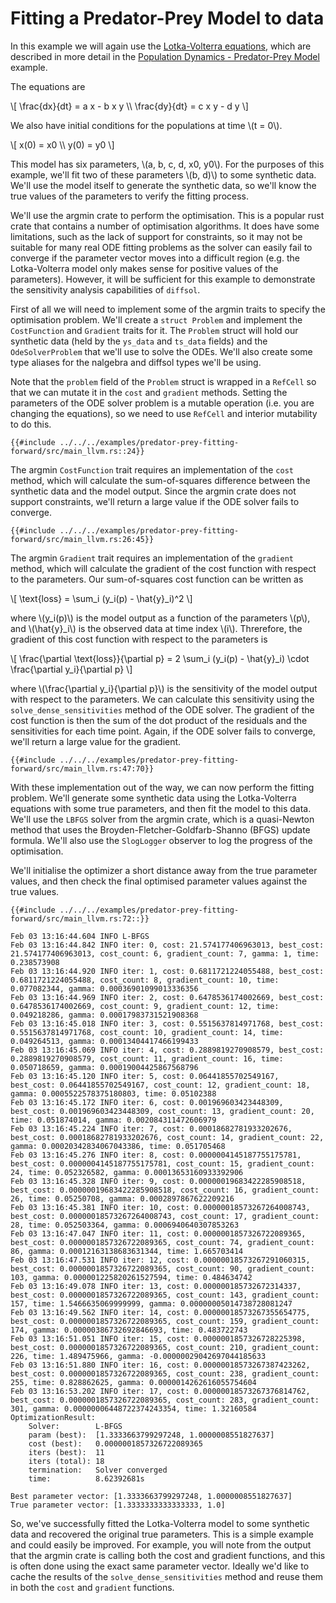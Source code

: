 # Fitting a Predator-Prey Model to data

In this example we will again use the [Lotka-Volterra equations](https://en.wikipedia.org/wiki/Lotka%E2%80%93Volterra_equations), which are described in more detail in the [Population Dynamics - Predator-Prey Model](./population_dynamics.md) example.

The equations are

\\[
\frac{dx}{dt} = a x - b x y \\\\
\frac{dy}{dt} = c x y - d y
\\]

We also have initial conditions for the populations at time \\(t = 0\\).

\\[
x(0) = x0 \\\\
y(0) = y0
\\]

This model has six parameters, \\(a, b, c, d, x0, y0\\). For the purposes of this example, we'll fit two of these parameters \\(b, d)\\) to some synthetic data. We'll use the model itself to generate the synthetic data, so we'll know the true values of the parameters to verify the fitting process.

We'll use the argmin crate to perform the optimisation. This is a popular rust crate that contains a number of optimisation algorithms. It does have some limitations, such as the lack of support for constraints, so it may not be suitable for many real ODE fitting problems as the solver can easily fail to converge if the parameter vector moves into a difficult region (e.g. the Lotka-Volterra model only makes sense for positive values of the parameters). However, it will be sufficient for this example to demonstrate the sensitivity analysis capabilities of `diffsol`.

First of all we will need to implement some of the argmin traits to specify the optimisation problem. We'll create a `struct Problem` and implement the `CostFunction` and `Gradient` traits for it. The `Problem` struct will hold our synthetic data (held by the `ys_data` and `ts_data` fields) and the `OdeSolverProblem` that we'll use to solve the ODEs. We'll also create some type aliases for the nalgebra and diffsol types we'll be using.

Note that the `problem` field of the `Problem` struct is wrapped in a `RefCell` so that we can mutate it in the `cost` and `gradient` methods. Setting the parameters of the ODE solver problem is a mutable operation (i.e. you are changing the equations), so we need to use `RefCell` and interior mutability to do this.

```rust,ignore
{{#include ../../../examples/predator-prey-fitting-forward/src/main_llvm.rs::24}}
```

The argmin `CostFunction` trait requires an implementation of the `cost` method, which will calculate the sum-of-squares difference between the synthetic data and the model output. Since the argmin crate does not support constraints, we'll return a large value if the ODE solver fails to converge.

```rust,ignore
{{#include ../../../examples/predator-prey-fitting-forward/src/main_llvm.rs:26:45}}
```

The argmin `Gradient` trait requires an implementation of the `gradient` method, which will calculate the gradient of the cost function with respect to the parameters. Our sum-of-squares cost function can be written as

\\[
\text{loss} = \sum_i (y_i(p) - \hat{y}_i)^2
\\]

where \\(y_i(p)\\) is the model output as a function of the parameters \\(p\\), and \\(\hat{y}_i\\) is the observed data at time index \\(i\\). Threrefore, the gradient of this cost function with respect to the parameters is

\\[
\frac{\partial \text{loss}}{\partial p} = 2 \sum_i (y_i(p) - \hat{y}_i) \cdot \frac{\partial y_i}{\partial p}
\\]

where \\(\frac{\partial y_i}{\partial p}\\) is the sensitivity of the model output with respect to the parameters. We can calculate this sensitivity using the `solve_dense_sensitivities` method of the ODE solver. The gradient of the cost function is then the sum of the dot product of the residuals and the sensitivities for each time point. Again, if the ODE solver fails to converge, we'll return a large value for the gradient.

```rust,ignore
{{#include ../../../examples/predator-prey-fitting-forward/src/main_llvm.rs:47:70}}
```

With these implementation out of the way, we can now perform the fitting problem. We'll generate some synthetic data using the Lotka-Volterra equations with some true parameters, and then fit the model to this data. We'll use the `LBFGS` solver from the argmin crate, which is a quasi-Newton method that uses the Broyden-Fletcher-Goldfarb-Shanno (BFGS) update formula. We'll also use the `SlogLogger` observer to log the progress of the optimisation.

We'll initialise the optimizer a short distance away from the true parameter values, and then check the final optimised parameter values against the true values.

```rust,ignore
{{#include ../../../examples/predator-prey-fitting-forward/src/main_llvm.rs:72::}}
```

```
Feb 03 13:16:44.604 INFO L-BFGS
Feb 03 13:16:44.842 INFO iter: 0, cost: 21.574177406963013, best_cost: 21.574177406963013, cost_count: 6, gradient_count: 7, gamma: 1, time: 0.238573908
Feb 03 13:16:44.920 INFO iter: 1, cost: 0.6811721224055488, best_cost: 0.6811721224055488, cost_count: 8, gradient_count: 10, time: 0.077082344, gamma: 0.00036901099013336356
Feb 03 13:16:44.969 INFO iter: 2, cost: 0.6478536174002669, best_cost: 0.6478536174002669, cost_count: 9, gradient_count: 12, time: 0.049218286, gamma: 0.00017983731521908368
Feb 03 13:16:45.018 INFO iter: 3, cost: 0.5515637814971768, best_cost: 0.5515637814971768, cost_count: 10, gradient_count: 14, time: 0.049264513, gamma: 0.00013404417466199433
Feb 03 13:16:45.069 INFO iter: 4, cost: 0.2889819270908579, best_cost: 0.2889819270908579, cost_count: 11, gradient_count: 16, time: 0.050718659, gamma: 0.00019004425867568796
Feb 03 13:16:45.120 INFO iter: 5, cost: 0.06441855702549167, best_cost: 0.06441855702549167, cost_count: 12, gradient_count: 18, gamma: 0.0005522578375180803, time: 0.05102388
Feb 03 13:16:45.172 INFO iter: 6, cost: 0.001969603423448309, best_cost: 0.001969603423448309, cost_count: 13, gradient_count: 20, time: 0.051874014, gamma: 0.002084311472606979
Feb 03 13:16:45.224 INFO iter: 7, cost: 0.00018682781933202676, best_cost: 0.00018682781933202676, cost_count: 14, gradient_count: 22, gamma: 0.00020342834067043386, time: 0.051705468
Feb 03 13:16:45.276 INFO iter: 8, cost: 0.0000004145187755175781, best_cost: 0.0000004145187755175781, cost_count: 15, gradient_count: 24, time: 0.052326582, gamma: 0.00013653160933392906
Feb 03 13:16:45.328 INFO iter: 9, cost: 0.00000019683422285908518, best_cost: 0.00000019683422285908518, cost_count: 16, gradient_count: 26, time: 0.05250708, gamma: 0.0002897867622209216
Feb 03 13:16:45.381 INFO iter: 10, cost: 0.00000018573267264008743, best_cost: 0.00000018573267264008743, cost_count: 17, gradient_count: 28, time: 0.052503364, gamma: 0.0006940640307853263
Feb 03 13:16:47.047 INFO iter: 11, cost: 0.0000001857326722089365, best_cost: 0.0000001857326722089365, cost_count: 74, gradient_count: 86, gamma: 0.00012163138683631344, time: 1.665703414
Feb 03 13:16:47.531 INFO iter: 12, cost: 0.00000018573267291060315, best_cost: 0.0000001857326722089365, cost_count: 90, gradient_count: 103, gamma: 0.000001225820261527594, time: 0.484634742
Feb 03 13:16:49.078 INFO iter: 13, cost: 0.000000185732672314337, best_cost: 0.0000001857326722089365, cost_count: 143, gradient_count: 157, time: 1.5466635069999999, gamma: 0.00000005014738728081247
Feb 03 13:16:49.562 INFO iter: 14, cost: 0.00000018573267355654775, best_cost: 0.0000001857326722089365, cost_count: 159, gradient_count: 174, gamma: 0.00000386732692846693, time: 0.483722743
Feb 03 13:16:51.051 INFO iter: 15, cost: 0.0000001857326728225398, best_cost: 0.0000001857326722089365, cost_count: 210, gradient_count: 226, time: 1.489475966, gamma: -0.00000029042697044185633
Feb 03 13:16:51.880 INFO iter: 16, cost: 0.00000018573267387423262, best_cost: 0.0000001857326722089365, cost_count: 238, gradient_count: 255, time: 0.828862625, gamma: 0.0000014262616055754604
Feb 03 13:16:53.202 INFO iter: 17, cost: 0.00000018573267376814762, best_cost: 0.0000001857326722089365, cost_count: 283, gradient_count: 301, gamma: 0.00000006448722374243354, time: 1.32160584
OptimizationResult:
    Solver:        L-BFGS
    param (best):  [1.3333663799297248, 1.0000008551827637]
    cost (best):   0.0000001857326722089365
    iters (best):  11
    iters (total): 18
    termination:   Solver converged
    time:          8.62392681s

Best parameter vector: [1.3333663799297248, 1.0000008551827637]
True parameter vector: [1.3333333333333333, 1.0]
```

So, we've successfully fitted the Lotka-Volterra model to some synthetic data and recovered the original true parameters. This is a simple example and could easily be improved. For example, you will note from the output that the argmin crate is calling both the cost and gradient functions, and this is often done using the exact same parameter vector. Ideally we'd like to cache the results of the `solve_dense_sensitivities` method and reuse them in both the `cost` and `gradient` functions.
